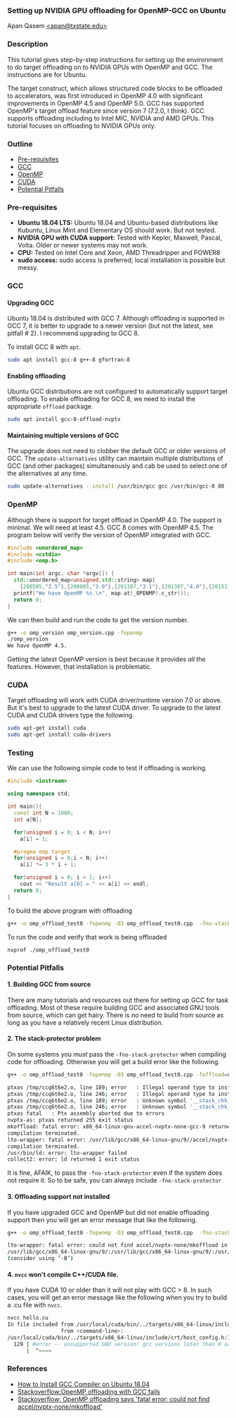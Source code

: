 ### Setting up NVIDIA GPU offloading for OpenMP-GCC on Ubuntu
Apan Qasem [\<apan@txstate.edu\>](apan@txstate.edu)

### Description 

This tutorial gives step-by-step instructions for setting up the environment to do target offloading
on to NVIDIA GPUs with OpenMP and GCC. The instructions are for Ubuntu.

The target construct, which allows structured code blocks to be offloaded to accelerators, was first
introduced in OpenMP 4.0 with significant improvements in OpenMP 4.5 and OpenMP 5.0. GCC has supported
OpenMP's target offload feature since version 7 (7.2.0, I think). GCC supports offloading
including to Intel MIC, NVIDIA and AMD GPUs. This tutorial focuses on offloading to NVIDIA GPUs
only. 

### Outline 

  * [Pre-requisites](#sys)
  * [GCC](#gcc)
  * [OpenMP](#openmp)
  * [CUDA](#cuda)
  * [Potential Pitfalls](#pitfalls)


### <a name="sys"></a>Pre-requisites

 * **Ubuntu 18.04 LTS:** Ubuntu 18.04 and Ubuntu-based distributions like Kubuntu, Linux Mint and
   Elementary OS should work. But not tested. 
 * **NVIDIA GPU with CUDA support:** Tested with Kepler, Maxwell, Pascal, Volta. Older or
   newer systems may not work. 
 * **CPU:** Tested on Intel Core and Xeon, AMD Threadripper and POWER8
 * **sudo access:** sudo access is preferred; local installation is possible but messy. 
 
### <a name="gcc"></a>GCC

#### Upgrading GCC
Ubuntu 18.04 is distributed with GCC 7. Although offloading is supported in GCC 7,
it is better to upgrade to a newer version (but not the latest, see pitfall \# 2). I recommend
upgrading to GCC 8.  

To install GCC 8 with `apt`. 

```bash
sudo apt install gcc-8 g++-8 gfortran-8
```

#### Enabling offloading

Ubuntu GCC distributions are not configured to automatically support target offloading. To enable
offloading for GCC 8, we need to install the appropriate `offload` package. 

```bash
sudo apt install gcc-8-offload-nvptx
```

#### Maintaining multiple versions of GCC

The upgrade does not need to clobber the default GCC or older versions of GCC. The
`update-alternatives` utility can maintain multiple distributions of GCC (and other packages)
simultaneously and cab be used to select one of the alternatives at any time. 

```bash
sudo update-alternatives --install /usr/bin/gcc gcc /usr/bin/gcc-8 80 --slave /usr/bin/g++ g++ /usr/bin/g++-8
```

### <a name="openmp"></a>OpenMP

Although there is support for target offload in OpenMP 4.0. The support is minimal. We will need
at least 4.5. GCC 8 comes with OpenMP 4.5. The program below will verify the version of OpenMP
integrated with GCC. 

```C++
#include <unordered_map>
#include <cstdio>
#include <omp.h>

int main(int argc, char *argv[]) {
  std::unordered_map<unsigned,std::string> map{
    {200505,"2.5"},{200805,"3.0"},{201107,"3.1"},{201307,"4.0"},{201511,"4.5"}};
  printf("We have OpenMP %s.\n", map.at(_OPENMP).c_str());
  return 0;
}
```

We can then build and run the code to get the version number. 

```bash
g++ -o omp_version omp_version.cpp -fopenmp
./omp_version 
We have OpenMP 4.5.
```

Getting the latest OpenMP version is best because it provides _all_ the features. However, that
installation is problematic. 

### <a name="cuda"></a>CUDA

Target offloading will work with CUDA driver/runtime version 7.0 or above. But it's best to upgrade
to the latest CUDA driver. To upgrade to the latest CUDA and CUDA drivers type the following. 

```bash
sudo apt-get install cuda
sudo apt-get install cuda-drivers
```

### <a name="test"></a>Testing

We can use the following simple code to test if offloading is working. 

```C++ 
#include <iostream>

using namespace std;

int main(){
  const int N = 1000;
  int a[N];

  for(unsigned i = 0; i < N; i++)
    a[i] = 1;

  #pragma omp target 
  for(unsigned i = 0;i < N; i++)
    a[i] *= 3 * i + 1;

  for(unsigned i = 0; i < 1; i++)
    cout << "Result a[0] = " << a[i] << endl;
  return 0;
}
```

To build the above program with offloading 

```bash
g++ -o omp_offload_test0 -fopenmp -O3 omp_offload_test0.cpp  -fno-stack-protector -foffload=nvptx-none
```

To run the code and verify that work is being offloaded 

```
nvprof ./omp_offload_test0
```




### <a name="pitfalls"></a>Potential Pitfalls
   
#### 1. Building GCC from source

There are many tutorials and resources out there for setting up GCC for task offloading. Most of
these require building GCC and associated GNU tools from source, which can get hairy. There is no
need to build from source as long as you have a relatively recent Linux distribution. 

#### 2. The stack-protector problem 

On some systems you _must_ pass the `-fno-stack-protector` when compiling code for
offloading. Otherwise you will get a build error like the following. 
```bash
g++ -o omp_offload_test0 -fopenmp -O3 omp_offload_test0.cpp -foffload=nvptx-none
```

```bash
ptxas /tmp/ccq6t6e2.o, line 189; error   : Illegal operand type to instruction 'ld'
ptxas /tmp/ccq6t6e2.o, line 246; error   : Illegal operand type to instruction 'ld'
ptxas /tmp/ccq6t6e2.o, line 189; error   : Unknown symbol '__stack_chk_guard'
ptxas /tmp/ccq6t6e2.o, line 246; error   : Unknown symbol '__stack_chk_guard'
ptxas fatal   : Ptx assembly aborted due to errors
nvptx-as: ptxas returned 255 exit status
mkoffload: fatal error: x86_64-linux-gnu-accel-nvptx-none-gcc-9 returned 1 exit status
compilation terminated.
lto-wrapper: fatal error: /usr/lib/gcc/x86_64-linux-gnu/9//accel/nvptx-none/mkoffload returned 1 exit status
compilation terminated.
/usr/bin/ld: error: lto-wrapper failed
collect2: error: ld returned 1 exit status
```

It is fine, AFAIK, to pass the `-fno-stack-protector` even if the system does not require it. So to
be safe, you can always include `-fno-stack-protector`

#### 3. Offloading support not installed 

If you have upgraded GCC and OpenMP but did not enable offloading support then you will get an error
message that like the following.

```bash
g++ -o omp_offload_test0 -fopenmp -O3 omp_offload_test0.cpp  -fno-stack-protector -foffload=nvptx-none
```
```bash 
lto-wrapper: fatal error: could not find accel/nvptx-none/mkoffload in
/usr/lib/gcc/x86_64-linux-gnu/9/:/usr/lib/gcc/x86_64-linux-gnu/9/:/usr/lib/gcc/x86_64-linux-gnu/:/usr/lib/gcc/x86_64-linux-gnu/9/:/usr/lib/gcc/x86_64-linux-gnu/
(consider using ‘-B’)
```

#### 4. `nvcc` won't compile C++/CUDA file. 

If you have CUDA 10 or older than it will not play with GCC > 8. In such cases, you will get an
error message like the following when you try to build a .cu file with `nvcc`. 

```bash
nvcc hello.cu 
In file included from /usr/local/cuda/bin/../targets/x86_64-linux/include/cuda_runtime.h:83,
                 from <command-line>:
/usr/local/cuda/bin/../targets/x86_64-linux/include/crt/host_config.h:129:2: error: #error -- unsupported GNU version! gcc versions later than 8 are not supported!
  129 | #error -- unsupported GNU version! gcc versions later than 8 are not supported!
      |  ^~~~~
```

### References 
 * [How to Install GCC Compiler on Ubuntu 18.04](https://linuxize.com/post/how-to-install-gcc-compiler-on-ubuntu-18-04/)
 * [Stackoverflow:OpenMP offloading with GCC fails](https://stackoverflow.com/questions/62855136/openmp-offloading-with-gcc-fails-with-ptx-assembly-aborted-due-to-errors) 
 * [Stackoverflow: OpenMP offloading says 'fatal error: could not find
   accel/nvptx-none/mkoffload'](https://stackoverflow.com/questions/62855087/openmp-offloading-says-fatal-error-could-not-find-accel-nvptx-none-mkoffload) 
   






